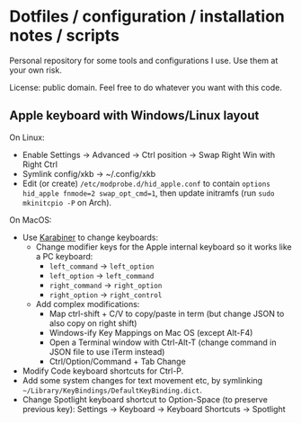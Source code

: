 # Dotfiles / configuration / installation notes / scripts

Personal repository for some tools and configurations I use. Use them at your own risk.

License: public domain. Feel free to do whatever you want with this code.

## Apple keyboard with Windows/Linux layout

On Linux:
  * Enable Settings -> Advanced -> Ctrl position -> Swap Right Win with Right Ctrl
  * Symlink config/xkb -> ~/.config/xkb
  * Edit (or create) `/etc/modprobe.d/hid_apple.conf` to contain `options hid_apple fnmode=2 swap_opt_cmd=1`, then update initramfs (run `sudo mkinitcpio -P` on Arch).

On MacOS:
  * Use [Karabiner](https://karabiner-elements.pqrs.org/) to change keyboards:
    * Change modifier keys for the Apple internal keyboard so it works like a PC keyboard:
      - `left_command` -> `left_option`
      - `left_option` -> `left_command`
      - `right_command` -> `right_option`
      - `right_option` -> `right_control`
    * Add complex modifications:
      - Map ctrl-shift + C/V to copy/paste in term (but change JSON to also copy on right shift)
      - Windows-ify Key Mappings on Mac OS (except Alt-F4)
      - Open a Terminal window with Ctrl-Alt-T (change command in JSON file to use iTerm instead)
      - Ctrl/Option/Command + Tab Change
  * Modify Code keyboard shortcuts for Ctrl-P.
  * Add some system changes for text movement etc, by symlinking `~/Library/KeyBindings/DefaultKeyBinding.dict`.
  * Change Spotlight keyboard shortcut to Option-Space (to preserve previous key):
    Settings -> Keyboard -> Keyboard Shortcuts -> Spotlight
